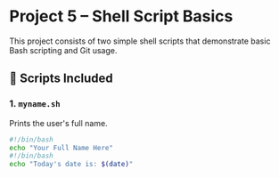 # Project 5 – Shell Script Basics

This project consists of two simple shell scripts that demonstrate basic Bash scripting and Git usage.

## 📜 Scripts Included

### 1. `myname.sh`
Prints the user's full name.

```bash
#!/bin/bash
echo "Your Full Name Here"
#!/bin/bash
echo "Today's date is: $(date)"
